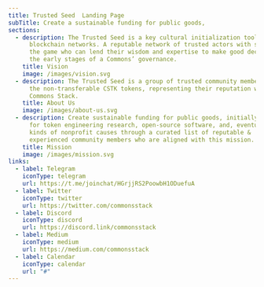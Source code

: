 ```yaml
---
title: Trusted Seed  Landing Page
subTitle: Create a sustainable funding for public goods,
sections:
  - description: The Trusted Seed is a key cultural initialization tool for
      blockchain networks. A reputable network of trusted actors with skin in
      the game who can lend their wisdom and expertise to make good decisions in
      the early stages of a Commons’ governance.
    title: Vision
    image: /images/vision.svg
  - description: The Trusted Seed is a group of trusted community members that hold
      the non-transferable CSTK tokens, representing their reputation within the
      Commons Stack.
    title: About Us
    image: /images/about-us.svg
  - description: Create sustainable funding for public goods, initiallyspecifically
      for token engineering research, open-source software, and, eventually, all
      kinds of nonprofit causes through a curated list of reputable &
      experienced community members who are aligned with this mission.
    title: Mission
    image: /images/mission.svg
links:
  - label: Telegram
    iconType: telegram
    url: https://t.me/joinchat/HGrjjRS2PoowbH1ODuefuA
  - label: Twitter
    iconType: twitter
    url: https://twitter.com/commonsstack
  - label: Discord
    iconType: discord
    url: https://discord.link/commonsstack
  - label: Medium
    iconType: medium
    url: https://medium.com/commonsstack
  - label: Calendar
    iconType: calendar
    url: "#"
---
```

